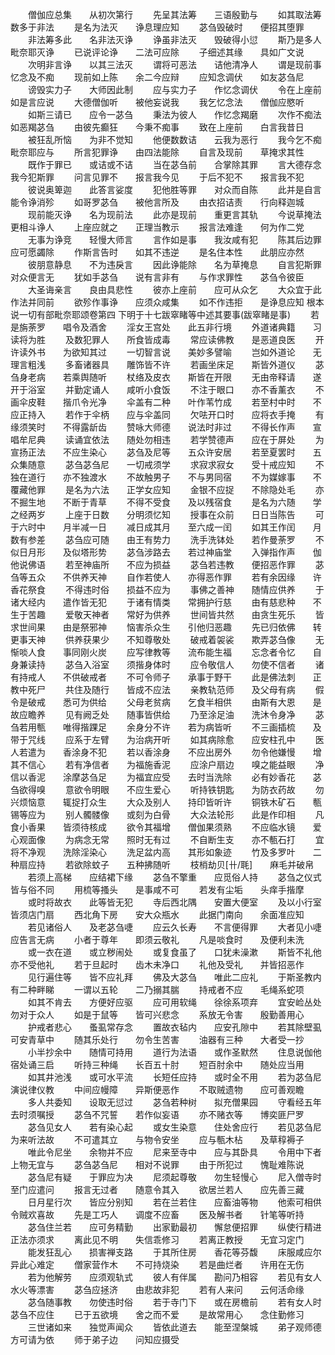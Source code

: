 <!-- { "loadSidebar": true } -->
　　僧伽应总集　　从初次第行
　　先呈其法筹　　三语殷勤与
　　如其取法筹　　数多于非法
　　是名为法灭　　诤息理应知
　　苾刍毁破时　　便招其堕罪
　　非法筹多此　　名非法灭诤
　　诤虽非法灭　　毁破得小愆
　　斯乃是多人　　毗奈耶灭诤
　　已说评论诤　　二法可应除
　　子细述其缘　　具如广文说
　　次明非言诤　　以其三法灭
　　谓将可恶法　　诘他清净人
　　谓是现前事　　忆念及不痴
　　现前如上陈　　余二今应辩
　　应知念调伏　　如友苾刍尼
　　谤毁实力子　　大师因此制
　　应与实力子　　作忆念调伏
　　令在上座前　　如是言应说
　　大德僧伽听　　被他妄说我
　　我乞忆念法　　僧伽应愍听
　　如斯三请已　　应令一苾刍
　　秉法为彼人　　作忆念羯磨
　　次作不痴法　　如恶羯苾刍
　　由彼先癫狂　　今秉不痴事
　　致在上座前　　白言我昔日
　　被狂乱所恼　　为非不觉知
　　他便数数诘　　云我为恶行
　　我今乞不痴　　毗奈耶应与
　　所言犯罪诤　　由四法能除
　　自言及现前　　草掩求其性
　　既作于罪已　　或诘或不诘
　　当在苾刍前　　合掌除其罪
　　言大德存念　　我今犯斯罪
　　问言见罪不　　报言我今见
　　于后不犯不　　报言我不犯
　　彼说奥箄迦　　此答言娑度
　　犯他胜等罪　　对众而自陈
　　此并是自言　　能令诤消殄
　　如哥罗苾刍　　被他言所及
　　由衣招诘责　　行向释迦城
　　现前能灭诤　　名为现前法
　　此亦是现前　　重更言其轨
　　今说草掩法　　更相斗诤人
　　上座应就之　　正理当教示
　　报言法难逢　　何为作二党
　　无事为诤竞　　轻慢大师言
　　言作如是事　　我汝咸有犯
　　陈其后边罪　　应可愿蠲除
　　作斯言告时　　如其不违逆
　　是名住本性　　此朋应亦然
　　彼朋意静息　　不为违戾言
　　因此诤能除　　名为草掩息
　　自言犯斯罪　　对众便言无
　　犹如手苾刍　　说有言非有
　　与作求罪性　　苾刍令彼臣
　　大圣诲亲言　　良由具悲性
　　彼亦上座前　　应可从众乞
　　大众宜于此　　作法并同前
　　欲殄作事诤　　应须众咸集
　　如不作违拒　　是诤息应知
根本说一切有部毗奈耶颂卷第四
下明于十七跋窣睹等中述其要事(跋窣睹是事)
　　若是旃荼罗　　唱令及酒舍
　　淫女王宫处　　此五非行境
　　外道诸典籍　　习读将为胜
　　及数犯罪人　　所食皆成毒
　　常应读佛教　　是恶道良医
　　开许读外书　　为欲知其过
　　一切智言说　　美妙多譬喻
　　岂如外道论　　无理言粗浅
　　多畜诸器具　　雕饰皆不许
　　若画坐床足　　斯皆外道仪
　　苾刍身老病　　若乘舆随听
　　杖络及皮衣　　斯皆在开限
　　无由帝释请　　遂开于浴室
　　并勤定诵人　　咸听小食饭
　　不注于眼口　　亦不香薰衣
　　不画伞皮鞋　　揩爪令光净
　　伞盖有二种　　叶作苇竹成
　　若至村中时　　不应正持入
　　若作于伞柄　　应与伞盖同
　　欠呿开口时　　应将衣手掩
　　有缘须笑时　　不得露龂齿
　　赞咏大师德　　说法时非过
　　不得长作声　　宣唱牟尼典
　　读诵宜依法　　随处勿相违
　　若学赞德声　　应在于屏处
　　为宣扬正法　　不应生染心
　　苾刍及尼等　　五众许安居
　　若至夏罢时　　五众集随意
　　苾刍苾刍尼　　一切戒须学
　　求寂求寂女　　受十戒应知
　　不独在道行　　亦不独渡水
　　不故触男子　　不与男同宿
　　不为媒嫁事　　不覆藏他罪
　　是名为六法　　正学女应知
　　金银不应捉　　不除隐处毛
　　亦不掘生地　　不断于青草
　　不得不受食　　及以残宿食
　　是名为六随　　学之经两岁
　　上座于日数　　分明须忆知
　　授事在众前　　日日当陈告
　　可于六时中　　月半减一日
　　减日成其月　　至六成一闰
　　如其王作闰　　月数有参差
　　苾刍应可随　　由王有势力
　　洗手洗钵处　　若作曼荼罗
　　不似日月形　　及似塔形势
　　苾刍涉路去　　若过神庙堂
　　入弹指作声　　伽他说佛语
　　若至神庙所　　不应为损益
　　苾刍若违教　　便招恶作罪
　　苾刍等五众　　不供养天神
　　自作若使人　　亦得恶作罪
　　若有余因缘　　许香花祭食
　　不得违时俗　　损益不应为
　　事佛之善神　　随情应供养
　　于诸大经内　　遣作皆无犯
　　于诸有情类　　常拥护行慈
　　由有慈悲种　　不生于苦趣
　　爱敬天神者　　常好为供养
　　世间皆共然　　由贪生死乐
　　皆求世间果　　由是祭邪神
　　恼害杀众生　　引他归恶趣
　　先已归依佛　　转更事天神
　　供养获果少　　不知尊敬处
　　破戒着袈裟　　欺弄苾刍像
　　无惭啖人食　　事同刚火炭
　　应写律教等　　流布能生福
　　忘念者令忆　　自身兼读持
　　苾刍入浴室　　须揩身体时
　　应令敬信人　　勿使不信者
　　诸有持戒人　　不供破戒者
　　不可令师子　　承事于野干
　　此是佛法刺　　正教中死尸
　　共住及随行　　皆成不应法
　　亲教轨范师　　及父母有病
　　假令是破戒　　悉可为供给
　　父母老贫病　　乞食半相供
　　由斯有大恩　　是故应瞻养
　　见有阙乏处　　随事皆供给
　　乃至涂足油　　洗沐令身净
　　苾刍若用甎　　唯得揩踝足
　　余身分不许　　若为病皆听
　　不三画插梳　　及带于咒线
　　应系于左臂　　为治病开听
　　如其病除愈　　应安柱孔中
　　医人若遣为　　香涂身不犯
　　若以香涂身　　不应出房外
　　勿令他嫌慢　　增其不信心
　　若有净信者　　为福施香泥
　　应涂户扇边　　嗅之能益眼
　　净信以香泥　　涂摩苾刍足
　　为福宜应受　　去时当洗除
　　必有妙香花　　苾刍欲得嗅
　　意欲令明眼　　不应生爱心
　　听持铁钥匙　　为防衣药故
　　勿兴烦恼意　　辄捉打众生
　　大众及别人　　持印皆听许
　　铜铁木矿石　　甎锡等应为
　　别人髑髅像　　或刻为白骨
　　大众法轮形　　此是作印相
　　凡食小香果　　皆须待核成
　　欲令其福增　　僧伽果须熟
　　不应临水镜　　爱心观面像
　　为病念无常　　照时无有过
　　不自断生支　　亦不甎石打
　　宜将不净观　　洗除淫染心
　　洗足盆内高　　其形如象迹
　　竹及多罗叶　　二种扇应持
　　若欲除蚊子　　五种拂随听
　　枝梢劫贝[卄/毦]　　麻毛并破帛
　　若须上高梯　　应结裙下缘
　　苾刍不擎重　　应觅俗人持
　　苾刍之仪式　　皆与俗不同
　　用梳等搔头　　是事咸不可
　　若发有尘垢　　头痒手揩摩
　　或时将故衣　　此等皆无犯
　　寺后西北隅　　安置大便室
　　及以小行室　　皆须店门扇
　　西北角下房　　安大众瓶水
　　此据门南向　　余面准应知
　　若见诸俗人　　及老苾刍啑
　　应云久长寿　　不言便得罪
　　大者见小啑　　应告言无病
　　小者于尊年　　即须云敬礼
　　凡是啖食时　　及便利未洗
　　或一衣在道　　或立秽闹处
　　或复食虽了　　口犹未澡漱
　　斯皆不礼他　　亦不受他礼
　　若于旦起时　　齿木未净口
　　礼他及受礼　　并皆招恶作
　　见行遍住等　　皆不应礼拜
　　佛及大苾刍　　唯此二应礼
　　于斯圣教内　　有二种畔睇
　　一谓以五轮　　二乃搦其腨
　　持戒者不应　　毛绳系蛇项
　　如其不肯去　　方便好应驱
　　应可用软绳　　徐徐系项弃
　　宜安崄丛处　　勿对于众人
　　如是于鼠等　　皆可兴悲念
　　系放无令害　　殷勤善用心
　　护戒者悲心　　蚤虱常存念
　　置故衣毡内　　应安孔隙中
　　若其除壁虱　　可安青草中
　　随其乐处行　　勿令生苦害
　　油器有三种　　大者受一抄
　　小半抄余中　　随情可持用
　　道行为法语　　或作圣默然
　　住息说伽他　　宿处诵三启
　　听持三种绳　　长百五十肘
　　短百肘余中　　随处应当用
　　如其井池浅　　或可水平流
　　长短任应持　　或时全不用
　　若为苾刍尼　　演说律仪教
　　中间应幔障　　异斯便恶作
　　不取贼遗物　　应可善观瞻
　　多人共委知　　设取无愆过
　　苾刍若种树　　拟充僧果园
　　守看经五年　　去时须嘱授
　　苾刍不咒誓　　若作似妄语
　　亦不赌衣等　　博奕匪尸罗
　　苾刍见女人　　若有染心起
　　或女生染意　　住处舍应行
　　若见苾刍尼　　为来听法故
　　不可遣其立　　与物令安坐
　　应与甎木枮　　及草稕褥子
　　唯此令尼坐　　余物并不应
　　尼来至寺中　　应与其卧具
　　令用中下者　　上物无宜与
　　苾刍苾刍尼　　相对不说罪
　　由于所犯过　　愧耻难陈说
　　苾刍尼有疑　　于罪应为决
　　尼须起尊敬　　勿生轻慢心
　　尼入僧寺时　　至门应遣问
　　报言无过者　　随意令其入
　　欲居兰若人　　应先善三藏
　　日月星行次　　皆应分别知
　　若在兰若住　　应畜油等物
　　他索可相供　　令贼欢喜故
　　先是工巧人　　调度不应畜
　　医及解书者　　针笔等听持
　　苾刍住兰若　　应可务精勤
　　出家勤最初　　懈怠便招罪
　　纵使行精进　　正法亦须求
　　离此见不明　　失信乖修习
　　若离正教授　　无宜习定门
　　能发狂乱心　　损害禅支路
　　于其所住房　　香花等芬馥
　　床服咸应尔　　异此心难定
　　僧家营作木　　不可持烧染
　　若是曲烂者　　许用在无伤
　　若为他解劳　　应须观轨式
　　彼人有伴属　　勘问乃相容
　　若见有女人　　水火等漂害
　　苾刍应拯济　　由悲故非犯
　　若有人来问　　云何活命缘
　　苾刍随事教　　勿使违时俗
　　若于寺门下　　或在房檐前
　　若有女人时　　苾刍不应住
　　已于五欲境　　舍之而不爱
　　是故常用心　　念住勤修习
　　三世诸如来　　独觉声闻众
　　皆依此道去　　能至涅槃城
　　弟子观师德　　方可请为依
　　师于弟子边　　问知应摄受
